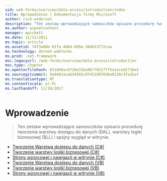 ```yaml
---
uid: web-forms/overview/data-access/introduction/index
title: Wprowadzenie | Dokumentacja firmy Microsoft
author: rick-anderson
description: "Ten zestaw wprowadzające samouczków opisano procedurę tworzenia warstwy dostępu do danych (DAL), warstwy logiki biznesowej (BLL) i spójny wygląd w witrynie."
ms.author: aspnetcontent
manager: wpickett
ms.date: 11/11/2011
ms.topic: article
ms.assetid: 74f3a86b-81fa-4d64-820a-304613f72caa
ms.technology: dotnet-webforms
ms.prod: .net-framework
msc.legacyurl: /web-forms/overview/data-access/introduction
msc.type: chapter
ms.openlocfilehash: 631849ac6728a31ba967783177f5e1aced2716e2
ms.sourcegitcommit: 9a9483aceb34591c97451997036a9120c3fe2baf
ms.translationtype: MT
ms.contentlocale: pl-PL
ms.lasthandoff: 11/10/2017
---
```

<a name="introduction"></a>Wprowadzenie
====================
> Ten zestaw wprowadzające samouczków opisano procedurę tworzenia warstwy dostępu do danych (DAL), warstwy logiki biznesowej (BLL) i spójny wygląd w witrynie.


- [Tworzenie Warstwa dostępu do danych (C#)](creating-a-data-access-layer-cs.md)
- [Tworzenie warstwy logiki biznesowej (C#)](creating-a-business-logic-layer-cs.md)
- [Strony wzorcowej i nawigacji w witrynie (C#)](master-pages-and-site-navigation-cs.md)
- [Tworzenie Warstwa dostępu do danych (VB)](creating-a-data-access-layer-vb.md)
- [Tworzenie warstwy logiki biznesowej (VB)](creating-a-business-logic-layer-vb.md)
- [Strony wzorcowej i nawigacji w witrynie (VB)](master-pages-and-site-navigation-vb.md)
